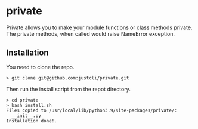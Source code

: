 # private

Private allows you to make your module functions or class methods private. The private methods, when called would raise NameError exception.

## Installation
You need to clone the repo.
```
> git clone git@github.com:justcli/private.git
```
Then run the install script from the repot directory.

```
> cd private
> bash install.sh
Files copied to /usr/local/lib/python3.9/site-packages/private/:
  __init__.py
Installation done!.
```
